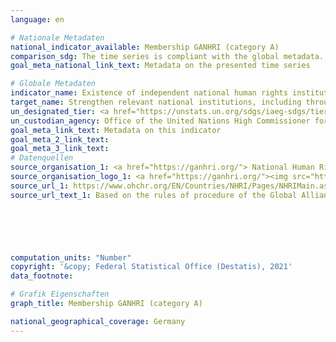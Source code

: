 ```yaml
---
language: en    

# Nationale Metadaten    
national_indicator_available: Membership GANHRI (category A)    
comparison_sdg: The time series is compliant with the global metadata.    
goal_meta_national_link_text: Metadata on the presented time series    

# Globale Metadaten    
indicator_name: Existence of independent national human rights institutions in compliance with the Paris Principles    
target_name: Strengthen relevant national institutions, including through international cooperation, for building capacity at all levels, in particular in developing countries, to prevent violence and combat terrorism and crime    
un_designated_tier: <a href="https://unstats.un.org/sdgs/iaeg-sdgs/tier-classification/" title="Click here for more information on the UN tier classification."  target="_blank">Tier I</a>    
un_custodian_agency: Office of the United Nations High Commissioner for Human Rights (OHCHR)    
goal_meta_link_text: Metadata on this indicator    
goal_meta_2_link_text:     
goal_meta_3_link_text:         
# Datenquellen
source_organisation_1: <a href="https://ganhri.org/"> National Human Rights Institutions </a>
source_organisation_logo_1: <a href="https://ganhri.org/"><img src="https://g205sdgs.github.io/sdg-indicators/public/OrgImgEn/ganhri.png" alt="Logo ganhri" style="height:60px; width:148px"/></a>
source_url_1: https://www.ohchr.org/EN/Countries/NHRI/Pages/NHRIMain.aspx
source_url_text_1: Based on the rules of procedure of the Global Alliance of National Human Rights Institutions (GANHRI)





    
computation_units: "Number"    
copyright: '&copy; Federal Statistical Office (Destatis), 2021'    
data_footnote:     

# Grafik Eigenschaften    
graph_title: Membership GANHRI (category A)    

national_geographical_coverage: Germany    
---
```


<span></span>